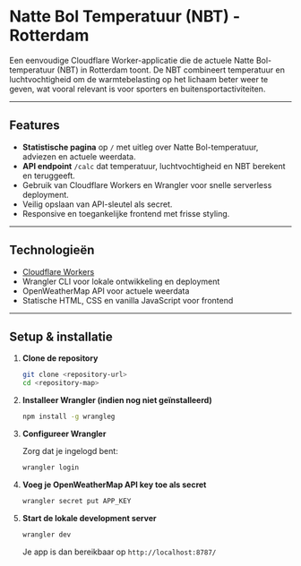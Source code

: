 # Natte Bol Temperatuur (NBT) - Rotterdam

Een eenvoudige Cloudflare Worker-applicatie die de actuele Natte Bol-temperatuur (NBT) in Rotterdam toont. De NBT combineert temperatuur en luchtvochtigheid om de warmtebelasting op het lichaam beter weer te geven, wat vooral relevant is voor sporters en buitensportactiviteiten.

---

## Features

- **Statistische pagina** op `/` met uitleg over Natte Bol-temperatuur, adviezen en actuele weerdata.
- **API endpoint** `/calc` dat temperatuur, luchtvochtigheid en NBT berekent en teruggeeft.
- Gebruik van Cloudflare Workers en Wrangler voor snelle serverless deployment.
- Veilig opslaan van API-sleutel als secret.
- Responsive en toegankelijke frontend met frisse styling.

---

## Technologieën

- [Cloudflare Workers](https://developers.cloudflare.com/workers/)
- Wrangler CLI voor lokale ontwikkeling en deployment
- OpenWeatherMap API voor actuele weerdata
- Statische HTML, CSS en vanilla JavaScript voor frontend

---

## Setup & installatie

1. **Clone de repository**
    ```bash
    git clone <repository-url>
    cd <repository-map>
    ```

2. **Installeer Wrangler (indien nog niet geïnstalleerd)**
    ```bash
    npm install -g wrangleg
    ```

3. **Configureer Wrangler**

    Zorg dat je ingelogd bent:
    ```bash
    wrangler login
    ```

4. **Voeg je OpenWeatherMap API key toe als secret**
    ```bash
    wrangler secret put APP_KEY
    ```

5. **Start de lokale development server**
    ```bash
    wrangler dev
    ```
    Je app is dan bereikbaar op `http://localhost:8787/`

